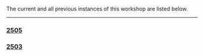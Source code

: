 The current and all previous instances of this workshop are listed below.
<hr>
<div class='workshop-list'>
<h3><a href='https://SciLifeLab-Training.github.io/2505/'>2505</a></h3><h3><a href='https://SciLifeLab-Training.github.io/2503/'>2503</a></h3></div>
